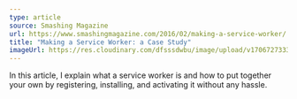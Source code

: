 ```yaml
---
type: article
source: Smashing Magazine
url: https://www.smashingmagazine.com/2016/02/making-a-service-worker/
title: "Making a Service Worker: a Case Study"
imageUrl: https://res.cloudinary.com/dfsssdwbu/image/upload/v1706727333/smashing-cat_j6rkz8.png
---
```


In this article, I explain what a service worker is and how to put together your own by registering, installing, and activating it without any hassle.
